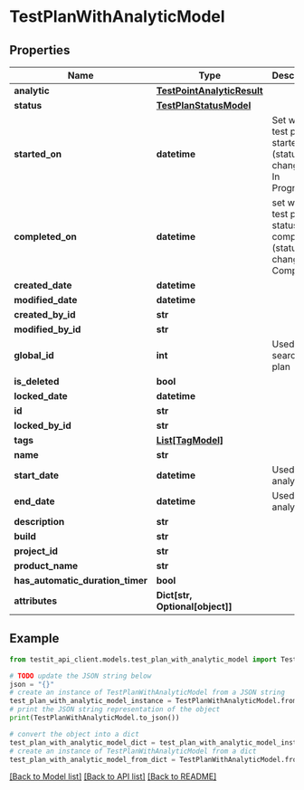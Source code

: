 # TestPlanWithAnalyticModel


## Properties

Name | Type | Description | Notes
------------ | ------------- | ------------- | -------------
**analytic** | [**TestPointAnalyticResult**](TestPointAnalyticResult.md) |  | 
**status** | [**TestPlanStatusModel**](TestPlanStatusModel.md) |  | 
**started_on** | **datetime** | Set when test plan is starter (status changed to: In Progress) | [optional] 
**completed_on** | **datetime** | set when test plan status is completed (status changed to: Completed) | [optional] 
**created_date** | **datetime** |  | [optional] 
**modified_date** | **datetime** |  | [optional] 
**created_by_id** | **str** |  | 
**modified_by_id** | **str** |  | [optional] 
**global_id** | **int** | Used for search Test plan | 
**is_deleted** | **bool** |  | 
**locked_date** | **datetime** |  | [optional] 
**id** | **str** |  | 
**locked_by_id** | **str** |  | [optional] 
**tags** | [**List[TagModel]**](TagModel.md) |  | [optional] 
**name** | **str** |  | 
**start_date** | **datetime** | Used for analytics | [optional] 
**end_date** | **datetime** | Used for analytics | [optional] 
**description** | **str** |  | [optional] 
**build** | **str** |  | [optional] 
**project_id** | **str** |  | 
**product_name** | **str** |  | [optional] 
**has_automatic_duration_timer** | **bool** |  | [optional] 
**attributes** | **Dict[str, Optional[object]]** |  | 

## Example

```python
from testit_api_client.models.test_plan_with_analytic_model import TestPlanWithAnalyticModel

# TODO update the JSON string below
json = "{}"
# create an instance of TestPlanWithAnalyticModel from a JSON string
test_plan_with_analytic_model_instance = TestPlanWithAnalyticModel.from_json(json)
# print the JSON string representation of the object
print(TestPlanWithAnalyticModel.to_json())

# convert the object into a dict
test_plan_with_analytic_model_dict = test_plan_with_analytic_model_instance.to_dict()
# create an instance of TestPlanWithAnalyticModel from a dict
test_plan_with_analytic_model_from_dict = TestPlanWithAnalyticModel.from_dict(test_plan_with_analytic_model_dict)
```
[[Back to Model list]](../README.md#documentation-for-models) [[Back to API list]](../README.md#documentation-for-api-endpoints) [[Back to README]](../README.md)


